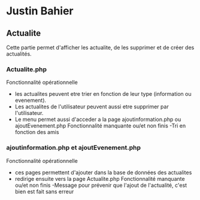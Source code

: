# Justin Bahier
##  Actualite
Cette partie permet d'afficher les actualite, de les supprimer et de créer des actualités.
### Actualite.php
Fonctionnalité opérationnelle
- les actualites peuvent etre trier en fonction de leur type (information ou evenement).
- Les actualites de l'utilisateur peuvent aussi etre supprimer par l'utilisateur.
- Le menu permet aussi d'acceder a la page ajoutinformation.php  ou ajoutEvenement.php
Fonctionnalité manquante ou/et non finis
-Tri en fonction des amis
### ajoutinformation.php et ajoutEvenement.php
Fonctionnalité opérationnelle
- ces pages permettent d'ajouter dans la base de données des actualites 
- redirige ensuite vers la page Actualite.php
Fonctionnalité manquante ou/et non finis
-Message pour prévenir que l'ajout de l'actualité, c'est bien est fait sans erreur